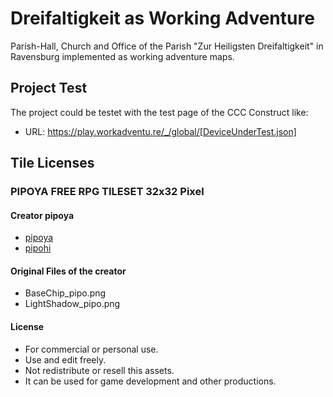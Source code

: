 # Dreifaltigkeit as Working Adventure

Parish-Hall, Church and Office of the Parish "Zur Heiligsten Dreifaltigkeit" in Ravensburg implemented as working adventure maps.


## Project Test
The project could be testet with the test page of the CCC
Construct like:
- URL: https://play.workadventu.re/_/global/[DeviceUnderTest.json]


## Tile Licenses
### PIPOYA FREE RPG TILESET 32x32 Pixel
#### Creator pipoya
- [pipoya](https://pipoya.itch.io/)
- [pipohi](https://twitter.com/pipohi)

#### Original Files of the creator
- BaseChip_pipo.png
- LightShadow_pipo.png

#### License
- For commercial or personal use.
- Use and edit freely.
- Not redistribute or resell this assets.
- It can be used for game development and other productions.
